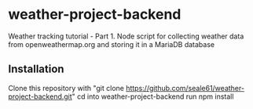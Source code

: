 # weather-project-backend
Weather tracking tutorial - Part 1. Node script for collecting weather data from openweathermap.org and storing it in a MariaDB database

## Installation
Clone this repository with "git clone https://github.com/seale61/weather-project-backend.git" 
cd into weather-project-backend 
run npm install 
